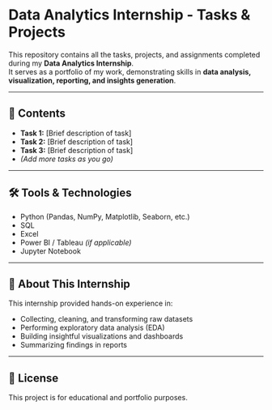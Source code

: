 # Data Analytics Internship - Tasks & Projects

This repository contains all the tasks, projects, and assignments completed during my **Data Analytics Internship**.  
It serves as a portfolio of my work, demonstrating skills in **data analysis, visualization, reporting, and insights generation**.

---

## 📂 Contents
- **Task 1:** [Brief description of task]  
- **Task 2:** [Brief description of task]  
- **Task 3:** [Brief description of task]  
- *(Add more tasks as you go)*

---

## 🛠 Tools & Technologies
- Python (Pandas, NumPy, Matplotlib, Seaborn, etc.)
- SQL
- Excel
- Power BI / Tableau *(if applicable)*
- Jupyter Notebook

---

## 📌 About This Internship
This internship provided hands-on experience in:
- Collecting, cleaning, and transforming raw datasets
- Performing exploratory data analysis (EDA)
- Building insightful visualizations and dashboards
- Summarizing findings in reports

---

## 📄 License
This project is for educational and portfolio purposes.
